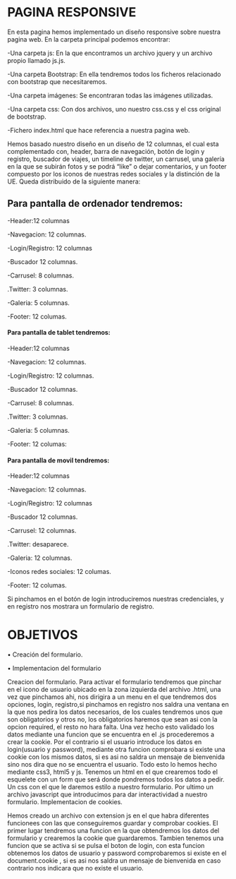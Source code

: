 # PAGINA RESPONSIVE

En esta pagina hemos implementado un diseño responsive sobre nuestra pagina web.
En la carpeta principal podemos encontrar:

-Una carpeta js: En la que encontramos un archivo jquery y un archivo propio llamado js.js.

-Una carpeta Bootstrap: En ella tendremos todos los ficheros relacionado con bootstrap que necesitaremos.

-Una carpeta imágenes: Se encontraran todas las imágenes utilizadas.

-Una carpeta css: Con dos archivos, uno nuestro css.css y el css original de bootstrap.

-Fichero index.html que hace referencia a nuestra pagina web.

Hemos basado nuestro diseño en un diseño de 12 columnas, el cual esta complementado con, header, barra de navegación, botón de login y registro, buscador de viajes, un timeline de twitter, un carrusel, una galería en la que se subirán fotos y se podrá “like” o dejar comentarios, y un footer compuesto por los iconos de nuestras redes sociales y la distinción de la UE. Queda distribuido de la siguiente manera:

## Para pantalla de ordenador tendremos:

-Header:12 columnas

-Navegacion: 12 columnas.

-Login/Registro: 12 columnas

-Buscador 12 columnas.

-Carrusel: 8 columnas.

.Twitter: 3 columnas.

-Galeria: 5 columnas.

-Footer: 12 columas.

#### Para pantalla de tablet tendremos:

-Header:12 columnas

-Navegacion: 12 columnas.

-Login/Registro: 12 columnas.

-Buscador 12 columnas.

-Carrusel: 8 columnas.

.Twitter: 3 columnas.

-Galeria: 5 columnas.

-Footer: 12 columas:


#### Para pantalla de movil tendremos:

-Header:12 columnas

-Navegacion: 12 columnas.

-Login/Registro: 12 columnas

-Buscador 12 columnas.

-Carrusel: 12 columnas.

.Twitter: desaparece.

-Galeria: 12 columnas.

-Iconos redes sociales: 12 columas.

-Footer: 12 columas.

Si pinchamos en el botón de login introduciremos nuestras credenciales, y en registro nos mostrara un formulario de registro.

# OBJETIVOS
•	Creación del formulario.

•	Implementacion del formulario

Creacion del formulario.
Para activar el formulario tendremos que pinchar en el icono de usuario ubicado en la zona izquierda del archivo .html, una vez que pinchamos ahi, nos dirigira a un menu en el que tendremos dos opciones, login, registro,si pinchamos en registro nos saldra una ventana en la que nos pedira los datos necesarios, de los cuales tendremos unos que son obligatorios y otros no, los obligatorios haremos que sean asi con la opcion required, el resto no hara falta. Una vez hecho esto validado los datos mediante una funcion que se encuentra en el .js procederemos a crear la cookie. Por el contrario si el usuario introduce los datos en login(usuario y password), mediante otra funcion comprobara si existe una cookie con los mismos datos, si es asi no saldra un mensaje de bienvenida sino nos dira que no se encuentra el usuario. Todo esto lo hemos hecho mediante css3, html5 y js. Tenemos un html en el que crearemos todo el esquelete con un form que será donde pondremos todos los datos a pedir. Un css con el que le daremos estilo a nuestro formulario. Por ultimo un archivo javascript que introducimos para dar interactividad a nuestro formulario.
Implementacion de cookies.

Hemos creado un archivo con extension js en el que habra diferentes funcionees con las que conseguiremos guardar y comprobar cookies. El primer lugar tendremos una funcion en la que obtendremos los datos del formulario y crearemos la cookie que guardaremos. Tambien tenemos una funcion que se activa si se pulsa el boton de login, con esta funcion obtenemos los datos de usuario y password comprobaremos si existe en el document.cookie , si es asi nos saldra un mensaje de bienvenida en caso contrario nos indicara que no existe el usuario.

